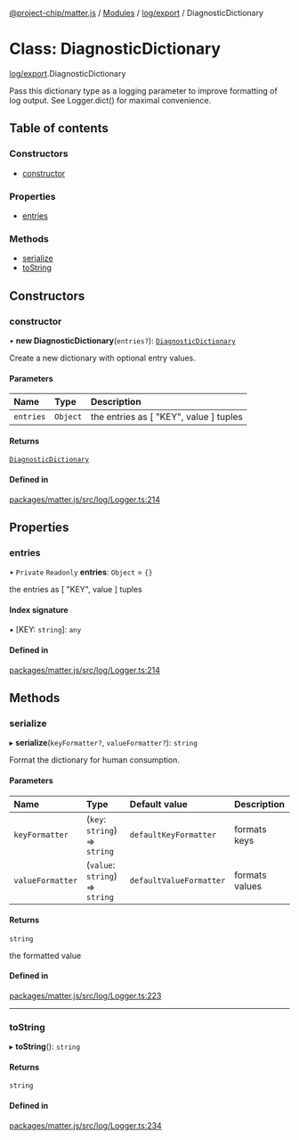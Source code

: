 [@project-chip/matter.js](../README.md) / [Modules](../modules.md) / [log/export](../modules/log_export.md) / DiagnosticDictionary

# Class: DiagnosticDictionary

[log/export](../modules/log_export.md).DiagnosticDictionary

Pass this dictionary type as a logging parameter to improve formatting of
log output.  See Logger.dict() for maximal convenience.

## Table of contents

### Constructors

- [constructor](log_export.DiagnosticDictionary.md#constructor)

### Properties

- [entries](log_export.DiagnosticDictionary.md#entries)

### Methods

- [serialize](log_export.DiagnosticDictionary.md#serialize)
- [toString](log_export.DiagnosticDictionary.md#tostring)

## Constructors

### constructor

• **new DiagnosticDictionary**(`entries?`): [`DiagnosticDictionary`](log_export.DiagnosticDictionary.md)

Create a new dictionary with optional entry values.

#### Parameters

| Name | Type | Description |
| :------ | :------ | :------ |
| `entries` | `Object` | the entries as [ "KEY", value ] tuples |

#### Returns

[`DiagnosticDictionary`](log_export.DiagnosticDictionary.md)

#### Defined in

[packages/matter.js/src/log/Logger.ts:214](https://github.com/project-chip/matter.js/blob/c15b1068/packages/matter.js/src/log/Logger.ts#L214)

## Properties

### entries

• `Private` `Readonly` **entries**: `Object` = `{}`

the entries as [ "KEY", value ] tuples

#### Index signature

▪ [KEY: `string`]: `any`

#### Defined in

[packages/matter.js/src/log/Logger.ts:214](https://github.com/project-chip/matter.js/blob/c15b1068/packages/matter.js/src/log/Logger.ts#L214)

## Methods

### serialize

▸ **serialize**(`keyFormatter?`, `valueFormatter?`): `string`

Format the dictionary for human consumption.

#### Parameters

| Name | Type | Default value | Description |
| :------ | :------ | :------ | :------ |
| `keyFormatter` | (`key`: `string`) => `string` | `defaultKeyFormatter` | formats keys |
| `valueFormatter` | (`value`: `string`) => `string` | `defaultValueFormatter` | formats values |

#### Returns

`string`

the formatted value

#### Defined in

[packages/matter.js/src/log/Logger.ts:223](https://github.com/project-chip/matter.js/blob/c15b1068/packages/matter.js/src/log/Logger.ts#L223)

___

### toString

▸ **toString**(): `string`

#### Returns

`string`

#### Defined in

[packages/matter.js/src/log/Logger.ts:234](https://github.com/project-chip/matter.js/blob/c15b1068/packages/matter.js/src/log/Logger.ts#L234)
